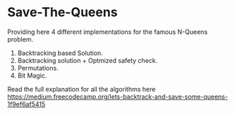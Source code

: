 # Save-The-Queens
Providing here 4 different implementations for the famous N-Queens problem. 

1. Backtracking based Solution. 
2. Backtracking solution + Optmized safety check.
3. Permutations.
4. Bit Magic. 

Read the full explanation for all the algorithms here 
https://medium.freecodecamp.org/lets-backtrack-and-save-some-queens-1f9ef6af5415
